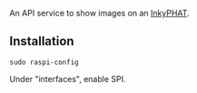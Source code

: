 An API service to show images on an [InkyPHAT](https://www.adafruit.com/product/3934).

## Installation

```
sudo raspi-config
```

Under "interfaces", enable SPI.
